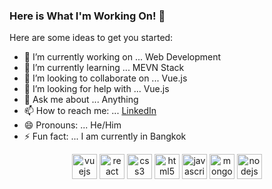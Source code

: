 ### Here is What I'm Working On! 👋

Here are some ideas to get you started:

- 🔭 I’m currently working on ... Web Development
- 🌱 I’m currently learning ... MEVN Stack
- 👯 I’m looking to collaborate on ... Vue.js
- 🤔 I’m looking for help with ... Vue.js
- 💬 Ask me about ... Anything
- 📫 How to reach me: ... [LinkedIn](https://www.linkedin.com/in/ariongeorge/)
- 😄 Pronouns: ... He/Him
- ⚡ Fun fact: ... I am currently in Bangkok

<p align="center"><img src=https://devicons.github.io/devicon/devicon.git/icons/vuejs/vuejs-original-wordmark.svg alt=vuejs width="40" height="40"/> <img src=https://devicons.github.io/devicon/devicon.git/icons/react/react-original-wordmark.svg alt=react width="40" height="40"/> <img src=https://devicons.github.io/devicon/devicon.git/icons/css3/css3-original-wordmark.svg alt=css3 width="40" height="40"/> <img src=https://devicons.github.io/devicon/devicon.git/icons/html5/html5-original-wordmark.svg alt=html5 width="40" height="40"/> <img src=https://devicons.github.io/devicon/devicon.git/icons/javascript/javascript-original.svg alt=javascript width="40" height="40"/> <img src=https://devicons.github.io/devicon/devicon.git/icons/mongodb/mongodb-original-wordmark.svg alt=mongodb width="40" height="40"/> <img src=https://devicons.github.io/devicon/devicon.git/icons/nodejs/nodejs-original-wordmark.svg alt=nodejs width="40" height="40"/> </p>
